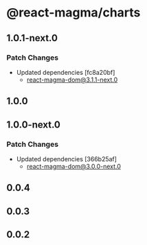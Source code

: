 # @react-magma/charts

## 1.0.1-next.0

### Patch Changes

- Updated dependencies [fc8a20bf]
  - react-magma-dom@3.1.1-next.0

## 1.0.0

## 1.0.0-next.0

### Patch Changes

- Updated dependencies [366b25af]
  - react-magma-dom@3.0.0-next.0

## 0.0.4

## 0.0.3

## 0.0.2
